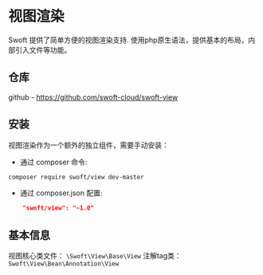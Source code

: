 # 视图渲染

Swoft 提供了简单方便的视图渲染支持. 使用php原生语法，提供基本的布局，内部引入文件等功能。

## 仓库

github - https://github.com/swoft-cloud/swoft-view

## 安装

视图渲染作为一个额外的独立组件，需要手动安装：

- 通过 composer 命令:

```bash
composer require swoft/view dev-master
```

- 通过 composer.json 配置:

```json
    "swoft/view": "~1.0"
```

## 基本信息

视图核心类文件： `\Swoft\View\Base\View`
注解tag类： `Swoft\View\Bean\Annotation\View`



